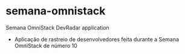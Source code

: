 # semana-omnistack
Semana OmniStack DevRadar application

- Aplicação de rastreio de desenvolvedores feita durante a Semana OmniStack de número 10
